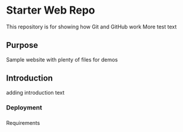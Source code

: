 # Starter Web Repo

This repository is for showing how Git and GitHub work
More test text

## Purpose

Sample website with plenty of files for demos

## Introduction

adding introduction text

### Deployment



###
Requirements